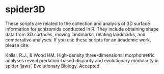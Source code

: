# spider3D

These scripts are related to the collection and analysis of 3D surface information for schizomids conducted in R. They include obtaining shape data from 3D surfaces, moving landmarks, relating landmarks, and comparative analyses.
If you use these scripts for an academic work, please cite:

Kallal, R.J., & Wood HM. High-density three-dimensional morphometric analyses reveal predation-based disparity and evolutionary modularity in spider ‘jaws’. Evolutionary Biology. Accepted.

